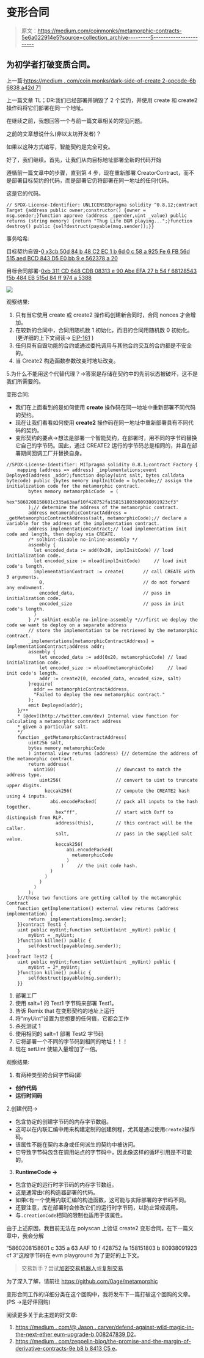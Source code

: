 # 变形合同

> 原文：<https://medium.com/coinmonks/metamorphic-contracts-5e6a022914e5?source=collection_archive---------5----------------------->

## 为初学者打破变质合同。

上一篇:[https://medium . com/coin monks/dark-side-of-create 2-opcode-6b 6838 a42d 71](/coinmonks/dark-side-of-create2-opcode-6b6838a42d71)

上一篇文章 TL；DR:我们已经部署并销毁了 2 个契约，并使用 create 和 create2 操作码将它们部署在同一个地址。

在继续之前，我想回答一个与前一篇文章相关的常见问题。

之前的文章想说什么(非以太坊开发者)？

如果以这种方式编写，智能契约是完全可变。

好了，我们继续。首先，让我们从向目标地址部署全新的代码开始

遵循前一篇文章中的步骤，直到第 4 步，现在重新部署 CreatorContract，而不是部署目标契约的代码，而是部署它仍将部署在同一地址的任何代码。

这是它的代码。

```
// SPDX-License-Identifier: UNLICENSEDpragma solidity ^0.8.12;contract Target {address public owner;constructor() {owner = msg.sender;}function approve (address _spender,uint _value) public  returns (string memory) {return "Thug Life BGM playing...";}function destroy() public {selfdestruct(payable(msg.sender));}}
```

事务哈希:

目标契约自毁-[0 x3cb 50d 84 b 48 C2 EC 1 b 6d 0 c 58 a 925 Fe 6 FB 56d 515 aed BCD 843 D5 E0 bb 9 e 562378 a 20](https://mumbai.polygonscan.com/tx/0x3cb50d84b48c2ec1b6d0c58a925fe6fb56d515aedbcd843d5e0bb9e562378a20)

目标合同部署-[0xb 311 CD 648 CDB 08313 e 90 Abe EFA 27 b 54 f 68128543 f5b 484 EB 515d 84 ff 974 a 5388](https://mumbai.polygonscan.com/tx/0xb311cd648cdb08313e90abeefa27b54f68128543f5b484eb515d84ff974a5388)

![](img/711a069e4ffd0394e74e5f79ab50e81c.png)

观察结果:

1.  只有当它使用 create 或 create2 操作码创建新合同时，合同 nonces 才会增加。
2.  在较新的合同中，合同用随机数 1 初始化，而旧的合同用随机数 0 初始化。(更详细的上下文阅读→ [EIP-161](https://github.com/ethereum/EIPs/blob/master/EIPS/eip-161.md) )
3.  任何具有自毁功能的合约或通过委托调用与其他合约交互的合约都是不安全的。
4.  当 Create2 构造函数参数改变时地址改变。

5.为什么不能用这个代替代理？→答案是存储在契约中的先前状态被破坏，这不是我们所需要的。

变形合同:

*   我们在上面看到的是如何使用 **create** 操作码在同一地址中重新部署不同代码的契约。
*   现在让我们看看如何使用 **create2** 操作码在同一地址中重新部署具有不同代码的契约。
*   变形契约的要点→想法是部署一个智能契约，在部署时，用不同的字节码替换它自己的字节码。因此，通过 CREATE2 运行的字节码总是相同的，并且在部署期间回调工厂并替换自身。

```
//SPDX-License-Identifier: MITpragma solidity 0.8.1;contract Factory {
    mapping (address => address) _implementations;event Deployed(address _addr);function deploy(uint salt, bytes calldata bytecode) public {bytes memory implInitCode = bytecode;// assign the initialization code for the metamorphic contract.
        bytes memory metamorphicCode  = (
          hex"5860208158601c335a63aaf10f428752fa158151803b80938091923cf3"
        );// determine the address of the metamorphic contract.
        address metamorphicContractAddress = _getMetamorphicContractAddress(salt, metamorphicCode);// declare a variable for the address of the implementation contract.
        address implementationContract;// load implementation init code and length, then deploy via CREATE.
        /* solhint-disable no-inline-assembly */
        assembly {
          let encoded_data := add(0x20, implInitCode) // load initialization code.
          let encoded_size := mload(implInitCode)     // load init code's length.
          implementationContract := create(       // call CREATE with 3 arguments.
            0,                                    // do not forward any endowment.
            encoded_data,                         // pass in initialization code.
            encoded_size                          // pass in init code's length.
          )
        } /* solhint-enable no-inline-assembly *///first we deploy the code we want to deploy on a separate address
        // store the implementation to be retrieved by the metamorphic contract.
        _implementations[metamorphicContractAddress] = implementationContract;address addr;
        assembly {
            let encoded_data := add(0x20, metamorphicCode) // load initialization code.
            let encoded_size := mload(metamorphicCode)     // load init code's length.
            addr := create2(0, encoded_data, encoded_size, salt)
        }require(
          addr == metamorphicContractAddress,
          "Failed to deploy the new metamorphic contract."
        );
        emit Deployed(addr);
    }/**
    * [@dev](http://twitter.com/dev) Internal view function for calculating a metamorphic contract address
    * given a particular salt.
    */
    function _getMetamorphicContractAddress(
        uint256 salt,
        bytes memory metamorphicCode
        ) internal view returns (address) {// determine the address of the metamorphic contract.
        return address(
          uint160(                      // downcast to match the address type.
            uint256(                    // convert to uint to truncate upper digits.
              keccak256(                // compute the CREATE2 hash using 4 inputs.
                abi.encodePacked(       // pack all inputs to the hash together.
                  hex"ff",              // start with 0xff to distinguish from RLP.
                  address(this),        // this contract will be the caller.
                  salt,                 // pass in the supplied salt value.
                  keccak256(
                      abi.encodePacked(
                        metamorphicCode
                      )
                    )     // the init code hash.
                )
              )
            )
          )
        );
    }//those two functions are getting called by the metamorphic Contract
    function getImplementation() external view returns (address implementation) {
        return _implementations[msg.sender];
    }}contract Test1 {
    uint public myUint;function setUint(uint _myUint) public {
        myUint = _myUint;
    }function killme() public {
        selfdestruct(payable(msg.sender));
    }
}contract Test2 {
    uint public myUint;function setUint(uint _myUint) public {
        myUint = 2*_myUint;
    }function killme() public {
        selfdestruct(payable(msg.sender));
    }}
```

1.  部署工厂
2.  使用 salt=1 的 Test1 字节码来部署 Test1。
3.  告诉 Remix that 在变形契约的地址上运行
4.  将“myUint”设置为您想要的任何值，它都会工作
5.  杀死测试 1
6.  使用相同的 salt=1 部署 Test2 字节码
7.  它将部署一个不同的字节码到相同的地址！！！
8.  现在 setUint 使输入量增加了一倍。

观察结果:

1.  有两种类型的合同字节码(即

*   **创作代码**
*   **运行时间码**

2.创建代码→

*   包含协定的创建字节码的内存字节数组。
*   这可以在内联汇编中用来构建定制的创建例程，尤其是通过使用`create2`操作码。
*   该属性不能在契约本身或任何派生的契约中被访问。
*   它导致字节码包含在调用站点的字节码中，因此像这样的循环引用是不可能的。

3. **RuntimeCode →**

*   包含协定的运行时字节码的内存字节数组。
*   这是通常由`C`的构造器部署的代码。
*   如果`C`有一个使用内联汇编的构造函数，这可能与实际部署的字节码不同。
*   还要注意，库在部署时会修改它们的运行时字节码，以防止常规调用。
*   与`.creationCode`相同的限制也适用于该属性。

由于上述原因，我目前无法在 polyscan 上验证 create2 变形合同。在下一篇文章中，我会分解

“5860208158601 c 335 a 63 AAF 10 f 428752 fa 158151803 b 80938091923 cf 3”这段字节码在 evm playground 为了更好的上下文。

> 交易新手？尝试[加密交易机器人](/coinmonks/crypto-trading-bot-c2ffce8acb2a)或[复制交易](/coinmonks/top-10-crypto-copy-trading-platforms-for-beginners-d0c37c7d698c)

为了深入了解，请前往 https://github.com/0age/metamorphic

变形合同工作的详细分类在这个回购中，我将发布下一篇打破这个回购的文章。(PS →是好评回购)

阅读更多关于此主题的好文章:

1.  [https://medium . com/@ Jason . carver/defend-against-wild-magic-in-the-next-ether eum-upgrade-b 008247839 D2](/@jason.carver/defend-against-wild-magic-in-the-next-ethereum-upgrade-b008247839d2)。
2.  [https://medium . com/zeppelin-blog/the-promise-and-the-margin-of-derivative-contracts-9e b8 b 8413 C5 e](/zeppelin-blog/the-promise-and-the-peril-of-metamorphic-contracts-9eb8b8413c5e)。